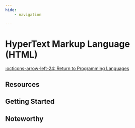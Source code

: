 ```yaml
---
hide:
    - navigation

---
```


# HyperText Markup Language (HTML)

[:octicons-arrow-left-24: Return to Programming Languages](/Knowledge-Notebook/Programming-Languages/)

## Resources

## Getting Started

## Noteworthy